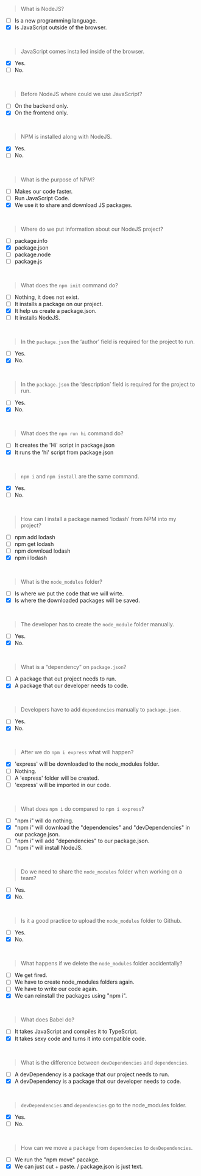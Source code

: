 > What is NodeJS?

- [ ] Is a new programming language.
- [x] Is JavaScript outside of the browser.

<br>

> JavaScript comes installed inside of the browser.

- [x] Yes.
- [ ] No.

<br>

> Before NodeJS where could we use JavaScript?

- [ ] On the backend only.
- [x] On the frontend only.

<br>

> NPM is installed along with NodeJS.

- [x] Yes.
- [ ] No.

<br>

> What is the purpose of NPM?

- [ ] Makes our code faster.
- [ ] Run JavaScript Code.
- [x] We use it to share and download JS packages.

<br>

> Where do we put information about our NodeJS project?

- [ ] package.info
- [x] package.json
- [ ] package.node
- [ ] package.js

<br>

> What does the `npm init` command do?

- [ ] Nothing, it does not exist.
- [ ] It installs a package on our project.
- [x] It help us create a package.json.
- [ ] It installs NodeJS.

<br>

> In the `package.json` the ‘author’ field is required for the project to run.

- [ ] Yes.
- [x] No.

<br>

> In the `package.json` the ‘description’ field is required for the project to run.

- [ ] Yes.
- [x] No.

<br>

> What does the `npm run hi` command do?

- [ ] It creates the 'Hi' script in package.json
- [x] It runs the 'hi' script from package.json

<br>

> `npm i` and `npm install` are the same command.

- [x] Yes.
- [ ] No.

<br>

> How can I install a package named ‘lodash’ from NPM into my project?

- [ ] npm add lodash
- [ ] npm get lodash
- [ ] npm download lodash
- [x] npm i lodash

<br>

> What is the `node_modules` folder?

- [ ] Is where we put the code that we will wirte.
- [x] Is where the downloaded packages will be saved.

<br>

> The developer has to create the `node_module` folder manually.

- [ ] Yes.
- [x] No.

<br>

> What is a “dependency” on `package.json`?

- [ ] A package that out project needs to run.
- [x] A package that our developer needs to code.

<br>

> Developers have to add `dependencies` manually to `package.json`.

- [ ] Yes.
- [x] No.

<br>

> After we do `npm i express` what will happen?

- [x] 'express' will be downloaded to the node_modules folder.
- [ ] Nothing.
- [ ] A 'express' folder will be created.
- [ ] 'express' will be imported in our code.

<br>

> What does `npm i` do compared to `npm i express`?

- [ ] "npm i" will do nothing.
- [x] "npm i" will download the "dependencies" and "devDependencies" in our package.json.
- [ ] "npm i" will add "dependencies" to our package.json.
- [ ] "npm i" will install NodeJS.

<br>

> Do we need to share the `node_modules` folder when working on a team?

- [ ] Yes.
- [x] No.

<br>

> Is it a good practice to upload the `node_modules` folder to Github.

- [ ] Yes.
- [x] No.

<br>

> What happens if we delete the `node_modules` folder accidentally?

- [ ] We get fired.
- [ ] We have to create node_modules folders again.
- [ ] We have to write our code again.
- [x] We can reinstall the packages using "npm i".

<br>

> What does Babel do?

- [ ] It takes JavaScript and compiles it to TypeScript.
- [x] It takes sexy code and turns it into compatible code.

<br>

> What is the difference between `devDependencies` and `dependencies`.

- [ ] A devDependency is a package that our project needs to run.
- [x] A devDependency is a package that our developer needs to code.

<br>

> `devDependencies` and `dependencies` go to the node_modules folder.

- [x] Yes.
- [ ] No.

<br>

> How can we move a package from `dependencies` to `devDependencies`.

- [ ] We run the "npm move" pacakge.
- [x] We can just cut + paste. / package.json is just text.
